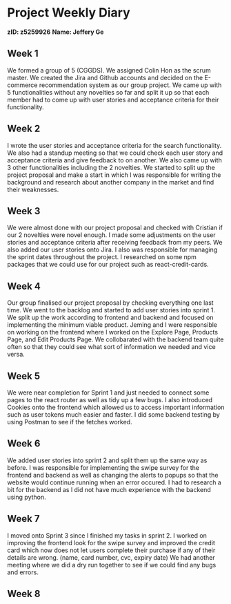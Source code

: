 # Project Weekly Diary
**zID: z5259926**
**Name: Jeffery Ge**

## Week 1
We formed a group of 5 (CGGDS). We assigned Colin Hon as the scrum master. We created the Jira and Github accounts and decided on the E-commerce recommendation system as our group project. We came up with 5 functionalities without any novelties so far and split it up so that each member had to come up with user stories and acceptance criteria for their functionality.

## Week 2
I wrote the user stories and acceptance criteria for the search functionality. We also had a standup meeting so that we could check each user story and acceptance criteria and give feedback to on another. We also came up with 3 other functionalities including the 2 novelties. We started to split up the project proposal and make a start in which l was responsible for writing the background and research about another company in the market and find their weaknesses.

## Week 3
We were almost done with our project proposal and checked with Cristian if our 2 novelties were novel enough. I made some adjustments on the user stories and acceptance criteria after receiving feedback from my peers. We also added our user stories onto Jira. I also was responsible for managing the sprint dates throughout the project. I researched on some npm packages that we could use for our project such as react-credit-cards.

## Week 4
Our group finalised our project proposal by checking everything one last time. We went to the backlog and started to add user stories into sprint 1. We split up the work according to frontend and backend and focused on implementing the minimum viable product. Jeming and I were responsible on working on the frontend where l worked on the Explore Page, Products Page, and Edit Products Page. We collobarated with the backend team quite often so that they could see what sort of information we needed and vice versa.

## Week 5
We were near completion for Sprint 1 and just needed to connect some pages to the react router as well as tidy up a few bugs. I also introduced Cookies onto the frontend which allowed us to access important information such as user tokens much easier and faster. I did some backend testing by using Postman to see if the fetches worked. 

## Week 6
We added user stories into sprint 2 and split them up the same way as before. I was responsible for implementing the swipe survey for the frontend and backend as well as changing the alerts to popups so that the website would continue running when an error occured. I had to research a bit for the backend as l did not have much experience with the backend using python.

## Week 7
I moved onto Sprint 3 since I finished my tasks in sprint 2. I worked on improving the frontend look for the swipe survey and improved the credit card which now does not let users complete their purchase if any of their details are wrong. (name, card number, cvc, expiry date) We had another meeting where we did a dry run together to see if we could find any bugs and errors.

## Week 8
